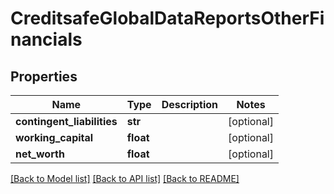# CreditsafeGlobalDataReportsOtherFinancials

## Properties
Name | Type | Description | Notes
------------ | ------------- | ------------- | -------------
**contingent_liabilities** | **str** |  | [optional] 
**working_capital** | **float** |  | [optional] 
**net_worth** | **float** |  | [optional] 

[[Back to Model list]](../README.md#documentation-for-models) [[Back to API list]](../README.md#documentation-for-api-endpoints) [[Back to README]](../README.md)

